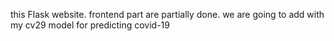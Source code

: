 this Flask website.
frontend part are partially done.
we are going to add with my cv29 model for predicting covid-19
